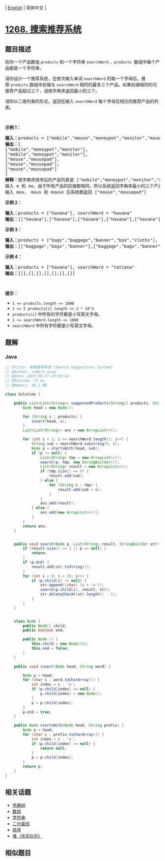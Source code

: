 
| [English](README_EN.md) | 简体中文 |

# [1268. 搜索推荐系统](https://leetcode.cn//problems/search-suggestions-system/)

## 题目描述

<p>给你一个产品数组&nbsp;<code>products</code>&nbsp;和一个字符串&nbsp;<code>searchWord</code>&nbsp;，<code>products</code>&nbsp; 数组中每个产品都是一个字符串。</p>

<p>请你设计一个推荐系统，在依次输入单词&nbsp;<code>searchWord</code> 的每一个字母后，推荐&nbsp;<code>products</code> 数组中前缀与&nbsp;<code>searchWord</code> 相同的最多三个产品。如果前缀相同的可推荐产品超过三个，请按字典序返回最小的三个。</p>

<p>请你以二维列表的形式，返回在输入&nbsp;<code>searchWord</code>&nbsp;每个字母后相应的推荐产品的列表。</p>

<p>&nbsp;</p>

<p><strong>示例 1：</strong></p>

<pre><strong>输入：</strong>products = [&quot;mobile&quot;,&quot;mouse&quot;,&quot;moneypot&quot;,&quot;monitor&quot;,&quot;mousepad&quot;], searchWord = &quot;mouse&quot;
<strong>输出：</strong>[
[&quot;mobile&quot;,&quot;moneypot&quot;,&quot;monitor&quot;],
[&quot;mobile&quot;,&quot;moneypot&quot;,&quot;monitor&quot;],
[&quot;mouse&quot;,&quot;mousepad&quot;],
[&quot;mouse&quot;,&quot;mousepad&quot;],
[&quot;mouse&quot;,&quot;mousepad&quot;]
]
<strong>解释：</strong>按字典序排序后的产品列表是 [&quot;mobile&quot;,&quot;moneypot&quot;,&quot;monitor&quot;,&quot;mouse&quot;,&quot;mousepad&quot;]
输入 m 和 mo，由于所有产品的前缀都相同，所以系统返回字典序最小的三个产品 [&quot;mobile&quot;,&quot;moneypot&quot;,&quot;monitor&quot;]
输入 mou， mous 和 mouse 后系统都返回 [&quot;mouse&quot;,&quot;mousepad&quot;]
</pre>

<p><strong>示例 2：</strong></p>

<pre><strong>输入：</strong>products = [&quot;havana&quot;], searchWord = &quot;havana&quot;
<strong>输出：</strong>[[&quot;havana&quot;],[&quot;havana&quot;],[&quot;havana&quot;],[&quot;havana&quot;],[&quot;havana&quot;],[&quot;havana&quot;]]
</pre>

<p><strong>示例 3：</strong></p>

<pre><strong>输入：</strong>products = [&quot;bags&quot;,&quot;baggage&quot;,&quot;banner&quot;,&quot;box&quot;,&quot;cloths&quot;], searchWord = &quot;bags&quot;
<strong>输出：</strong>[[&quot;baggage&quot;,&quot;bags&quot;,&quot;banner&quot;],[&quot;baggage&quot;,&quot;bags&quot;,&quot;banner&quot;],[&quot;baggage&quot;,&quot;bags&quot;],[&quot;bags&quot;]]
</pre>

<p><strong>示例 4：</strong></p>

<pre><strong>输入：</strong>products = [&quot;havana&quot;], searchWord = &quot;tatiana&quot;
<strong>输出：</strong>[[],[],[],[],[],[],[]]
</pre>

<p>&nbsp;</p>

<p><strong>提示：</strong></p>

<ul>
	<li><code>1 &lt;= products.length &lt;= 1000</code></li>
	<li><code>1 &lt;= &Sigma; products[i].length &lt;= 2 * 10^4</code></li>
	<li><code>products[i]</code>&nbsp;中所有的字符都是小写英文字母。</li>
	<li><code>1 &lt;= searchWord.length &lt;= 1000</code></li>
	<li><code>searchWord</code>&nbsp;中所有字符都是小写英文字母。</li>
</ul>


## 题解


### Java

```Java
// @Title: 搜索推荐系统 (Search Suggestions System)
// @Author: robert.sunq
// @Date: 2023-09-27 23:02:14
// @Runtime: 72 ms
// @Memory: 46.2 MB

class Solution {

    public List<List<String>> suggestedProducts(String[] products, String searchWord) {
        Node head = new Node();

        for (String s : products) {
            insert(head, s);
        }
        List<List<String>> ans = new ArrayList<>();

        for (int i = 1; i <= searchWord.length(); i++) {
            String sub = searchWord.substring(0, i);
            Node p = startsWith(head, sub);
            if (p != null) {
                List<String> tmp = new ArrayList<>();
                search(p, tmp, new StringBuilder());
                List<String> result = new ArrayList<>();
                if (tmp.size() == 0) {
                    result.add(sub);
                } else {
                    for (String s : tmp) {
                        result.add(sub + s);
                    }
                }
                ans.add(result);
            } else {
                ans.add(new ArrayList<>());
            }
        }
        return ans;
    }


    public void search(Node p, List<String> result, StringBuilder str) {
        if (result.size() == 3 || p == null) {
            return;
        }
        if (p.end) {
            result.add(str.toString());
        }
        for (int i = 0; i < 26; i++) {
            if (p.child[i] != null) {
                str.append((char) (i + 'a'));
                search(p.child[i], result, str);
                str.deleteCharAt(str.length() - 1);
            }
        }
    }


    class Node {
        public Node[] child;
        public boolean end;

        public Node () {
            this.child = new Node[26];
            this.end = false;
        }
    }

    public void insert(Node head, String word) {

        Node p = head;
        for (char c : word.toCharArray()) {
            int index = c - 'a';
            if (p.child[index] == null) {
                p.child[index] = new Node();
            }
            p = p.child[index];
        }
        p.end = true;
    }

    public Node startsWith(Node head, String prefix) {
        Node p = head;
        for (char c : prefix.toCharArray()) {
            int index = c - 'a';
            if (p.child[index] == null) {
                return null;
            }
            p = p.child[index];
        }
        return p;
    }
}
```



## 相关话题

- [字典树](https://leetcode.cn//tag/trie)
- [数组](https://leetcode.cn//tag/array)
- [字符串](https://leetcode.cn//tag/string)
- [二分查找](https://leetcode.cn//tag/binary-search)
- [排序](https://leetcode.cn//tag/sorting)
- [堆（优先队列）](https://leetcode.cn//tag/heap-priority-queue)

## 相似题目




